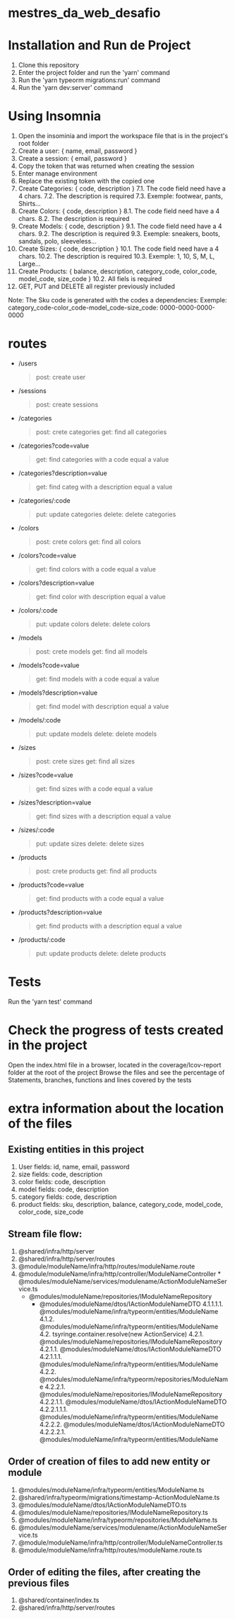 # mestres_da_web_desafio

# Installation and Run de Project
  1. Clone this repository
  2. Enter the project folder and run the 'yarn' command
  3. Run the 'yarn typeorm migrations:run' command
  3. Run the 'yarn dev:server' command

# Using Insomnia
  1. Open the insominia and import the workspace file that is in the project's root folder
  2. Create a user: { name, email, password }
  3. Create a session: { email, password }
  4. Copy the token that was returned when creating the session
  5. Enter manage environment
  6. Replace the existing token with the copied one
  7. Create Categories: { code, description }
    7.1. The code field need have a 4 chars.
    7.2. The description is required
    7.3. Exemple: footwear, pants, Shirts...
  8. Create Colors: { code, description }
    8.1. The code field need have a 4 chars.
    8.2. The description is required
  9. Create Models: { code, description }
    9.1. The code field need have a 4 chars.
    9.2. The description is required
    9.3. Exemple: sneakers, boots, sandals, polo, sleeveless...
  10. Create Sizes: { code, description }
    10.1. The code field need have a 4 chars.
    10.2. The description is required
    10.3. Exemple: 1, 10, S, M, L, Large...
  11. Create Products: { balance, description, category_code, color_code, model_code, size_code }
    10.2. All fiels is required
  12. GET, PUT and DELETE all register previously included

  Note: The Sku code is generated with the codes a dependencies:
    Exemple: category_code-color_code-model_code-size_code: 0000-0000-0000-0000
# routes
  * /users
    > post: create user
  * /sessions
    > post: create sessions
  * /categories
    > post: crete categories
    > get: find all categories
  * /categories?code=value
    > get: find categories with a code equal a value
  * /categories?description=value
    > get: find categ with a description equal a value
  * /categories/:code
    > put: update categories
    > delete: delete categories
  * /colors
    > post: crete colors
    > get: find all colors
  * /colors?code=value
    > get: find colors with a code equal a value
  * /colors?description=value
    > get: find color with description equal a value
  * /colors/:code
    > put: update colors
    > delete: delete colors
  * /models
    > post: crete models
    > get: find all models
  * /models?code=value
    > get: find models with a code equal a value
  * /models?description=value
    > get: find model with description equal a value
  * /models/:code
    > put: update models
    > delete: delete models
  * /sizes
    > post: crete sizes
    > get: find all sizes
  * /sizes?code=value
    > get: find sizes with a code equal a value
  * /sizes?description=value
    > get: find sizes with a description equal a value
  * /sizes/:code
    > put: update sizes
    > delete: delete sizes
  * /products
    > post: crete products
    > get: find all products
  * /products?code=value
    > get: find products with a code equal a value
  * /products?description=value
    > get: find products with a description equal a value
  * /products/:code
    > put: update products
    > delete: delete products
# Tests
  Run the 'yarn test' command

# Check the progress of tests created in the project
  Open the index.html file in a browser, located in the coverage/lcov-report folder at the root of the project
  Browse the files and see the percentage of Statements, branches, functions and lines covered by the tests

# extra information about the location of the files
## Existing entities in this project
  1. User
    fields: id, name, email, password
  2. size
    fields: code, description
  3. color
    fields: code, description
  4. model
    fields: code, description
  5. category
    fields: code, description
  6. product
    fields: sku, description, balance, category_code, model_code, color_code, size_code

## Stream file flow:
  1. @shared/infra/http/server
  2. @shared/infra/http/server/routes
  3. @module/moduleName/infra/http/routes/moduleName.route
  4. @module/moduleName/infra/http/controller/ModuleNameController
    * @modules/moduleName/services/modulename/ActionModuleNameService.ts
      * @modules/moduleName/repositories/IModuleNameRepository
        * @modules/moduleName/dtos/IActionModuleNameDTO
  4.1.1.1.1. @modules/moduleName/infra/typeorm/entities/ModuleName
  4.1.2. @modules/moduleName/infra/typeorm/entities/ModuleName
  4.2. tsyringe.container.resolve(new ActionService)
  4.2.1. @modules/moduleName/repositories/IModuleNameRepository
  4.2.1.1. @modules/moduleName/dtos/IActionModuleNameDTO
  4.2.1.1.1. @modules/moduleName/infra/typeorm/entities/ModuleName
  4.2.2. @modules/moduleName/infra/typeorm/repositories/ModuleName
  4.2.2.1. @modules/moduleName/repositories/IModuleNameRepository
  4.2.2.1.1. @modules/moduleName/dtos/IActionModuleNameDTO
  4.2.2.1.1.1. @modules/moduleName/infra/typeorm/entities/ModuleName
  4.2.2.2. @modules/moduleName/dtos/IActionModuleNameDTO
  4.2.2.2.1. @modules/moduleName/infra/typeorm/entities/ModuleName

## Order of creation of files to add new entity or module
  1. @modules/moduleName/infra/typeorm/entities/ModuleName.ts
  2. @shared/infra/typeorm/migrations/timestamp-ActionModuleName.ts
  3. @modules/moduleName/dtos/IActionModuleNameDTO.ts
  4. @modules/moduleName/repositories/IModuleNameRepository.ts
  5. @modules/moduleName/infra/typeorm/repositories/ModuleName.ts
  6. @modules/moduleName/services/modulename/ActionModuleNameService.ts
  7. @module/moduleName/infra/http/controller/ModuleNameController.ts
  8. @module/moduleName/infra/http/routes/moduleName.route.ts

## Order of editing the files, after creating the previous files
  1.  @shared/container/index.ts
  2. @shared/infra/http/server/routes
